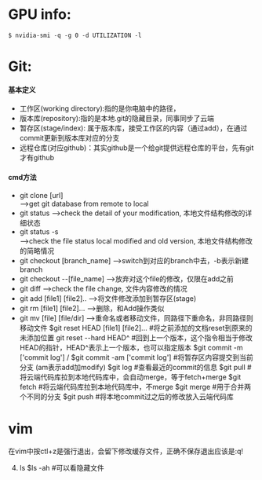 # GPU info: 
	$ nvidia-smi -q -g 0 -d UTILIZATION -l


# Git:
#### 基本定义
* 工作区(working directory):指的是你电脑中的路径，
* 版本库(repository):指的是本地.git的隐藏目录，同事同步了云端
* 暂存区(stage/index): 属于版本库，接受工作区的内容（通过add），在通过commit更新到版本库对应的分支
* 远程仓库(对应github)：其实github是一个给git提供远程仓库的平台，先有git才有github	
#### cmd方法
* git clone [url] 	
	-->get git database from remote to local
* git status
	-->check the detail of your modification, 本地文件结构修改的详细状态
* git status -s 		
	-->check the file status local modified and old version, 本地文件结构修改的简略情况
* git checkout [branch_name]
	-->switch到对应的branch中去，-b表示新建branch
* git checkout --[file_name]
	-->放弃对这个file的修改，仅限在add之前
* git diff
	-->check the file change, 文件内容修改的情况
* git add [file1] [file2]..
	-->将文件修改添加到暂存区(stage)
* git rm [file1] [file2]...
	-->删除，和Add操作类似
* git mv [file] [file/dir]
	-->重命名或者移动文件，同路径下重命名，非同路径则移动文件 
$git reset HEAD [file1] [file2]...
	#将之前添加的文档reset到原来的未添加位置
git reset --hard HEAD^
	#回到上一个版本，这个指令相当于修改HEAD的指针，HEAD^表示上一个版本，也可以指定版本
$git commit -m ['commit log']	/ $git commit -am ['commit log']
	#将暂存区内容提交到当前分支 (am表示add加modify)
$git log
	#查看最近的commit的信息	
$git pull
	#将云端代码库拉到本地代码库中，会自动merge，等于fetch+merge
$git fetch
	#将云端代码库拉到本地代码库中，不merge
$git merge
	#用于合并两个不同的分支
$git push 
	#将本地commit过之后的修改放入云端代码库

# vim
在vim中按ctl+z是强行退出，会留下修改缓存文件，正确不保存退出应该是:q!



4. ls
	$ls -ah
		#可以看隐藏文件

